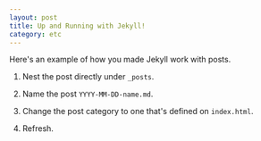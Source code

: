 ```yaml
---
layout: post
title: Up and Running with Jekyll!
category: etc
---
```


Here's an example of how you made Jekyll work with posts.

1. Nest the post directly under `_posts`.

2. Name the post `YYYY-MM-DD-name.md`.

3. Change the post category to one that's defined on `index.html`.

4. Refresh.